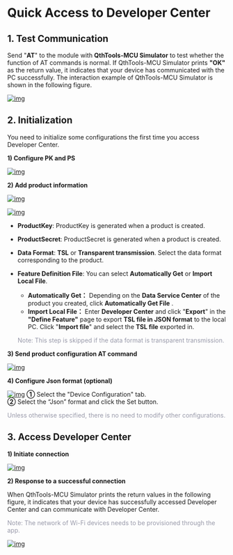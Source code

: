 <!--
 * @Author: mack.zhang@quectel.com mack.zhang@quectel.com
 * @Date: 2024-11-11 10:46:42
 * @LastEditors: mack.zhang@quectel.com mack.zhang@quectel.com
 * @LastEditTime: 2024-11-12 16:08:58
 * @FilePath: \quec-doc-web\docsEU\en\deviceDevelop\cellular\AT\speediness\speediness-at-03.md
 * @Description: 这是默认设置,请设置`customMade`, 打开koroFileHeader查看配置 进行设置: https://github.com/OBKoro1/koro1FileHeader/wiki/%E9%85%8D%E7%BD%AE
-->
# Quick Access to Developer Center

##  __1. Test Communication__

Send "__AT__" to the module with __QthTools-MCU Simulator__ to test whether the function of AT commands is normal.  If QthTools-MCU Simulator prints __"OK"__ as the return value, it indicates that your device has communicated with the PC successfully. The interaction example of QthTools-MCU Simulator is shown in the following figure.

<a data-fancybox title="img" href="/en/deviceDevelop/develop/speediness/resource/AT/Speediness-AT-04.png">![img](/en/deviceDevelop/develop/speediness/resource/AT/Speediness-AT-04.png)</a>




## __2. Initialization__

You need to initialize some configurations the first time you access Developer Center.

__1) Configure PK and PS__

<a data-fancybox title="img" href="/en/deviceDevelop/develop/speediness/resource/AT/Speediness-AT-06.png">![img](/en/deviceDevelop/develop/speediness/resource/AT/Speediness-AT-06.png)</a>

__2) Add product information__

<a data-fancybox title="img" href="/en/deviceDevelop/develop/speediness/resource/AT/Speediness-AT-07.png">![img](/en/deviceDevelop/develop/speediness/resource/AT/Speediness-AT-07.png)</a>

<a data-fancybox title="img" href="/en/deviceDevelop/develop/speediness/resource/AT/Speediness-AT-08.png">![img](/en/deviceDevelop/develop/speediness/resource/AT/Speediness-AT-08.png)</a>

* __ProductKey__: ProductKey is generated when a product is created.
* __ProductSecret__: ProductSecret is generated when a product is created.
* __Data Format__: __TSL__ or __Transparent transmission__. Select the data format corresponding to the product.
* __Feature Definition File__: You can select __Automatically Get__ or __Import Local File__.
    * __Automatically Get：__ Depending on the __Data Service Center__ of the product you created, click __Automatically Get File__ .
    * __Import Local File：__ Enter __Developer Center__ and click "__Export__"  in the __"Define Feature"__ page to export __TSL file in JSON format__ to the local PC. Click "__Import file__" and select the __TSL file__ exported in.

    <span style="color:#999AAA">Note: This step is skipped if the data format is transparent transmission.</span>


__3) Send product configuration AT command__

<a data-fancybox title="img" href="/en/deviceDevelop/develop/speediness/resource/AT/Speediness-AT-09.png">![img](/en/deviceDevelop/develop/speediness/resource/AT/Speediness-AT-09.png)</a>


__4) Configure Json format (optional)__

<a data-fancybox title="img" href="/en/deviceDevelop/develop/speediness/resource/AT/Speediness-AT-21.png">![img](/en/deviceDevelop/develop/speediness/resource/AT/Speediness-AT-21.png)</a>
**①** Select the "Device Configuration" tab.<br>
**②** Select the “Json” format and click the Set button.

<span style="color:#999AAA">Unless otherwise specified, there is no need to modify other configurations.</span>



## __3. Access Developer Center__

__1) Initiate connection__

<a data-fancybox title="img" href="/en/deviceDevelop/develop/speediness/resource/AT/Speediness-AT-10.png">![img](/en/deviceDevelop/develop/speediness/resource/AT/Speediness-AT-10.png)</a>

__2) Response to a successful connection__

When QthTools-MCU Simulator prints the return values in the following figure, it indicates that your device has successfully accessed Developer Center and can communicate with Developer Center.

<span style="color:#999AAA">Note: The network of Wi-Fi devices needs to be provisioned through the app.</span>

<a data-fancybox title="img" href="/en/deviceDevelop/develop/speediness/resource/AT/Speediness-AT-11.png">![img](/en/deviceDevelop/develop/speediness/resource/AT/Speediness-AT-11.png)</a>